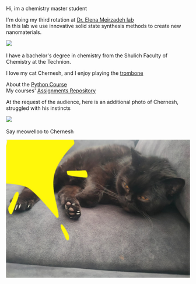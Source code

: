 
Hi, im a chemistry master student  

I'm doing my third rotation at [Dr. Elena Meirzadeh lab](https://www.weizmann.ac.il/MCMS/meirzadeh/)  
In this lab we use innovative solid state synthesis methods to create new nanomaterials.  

![](https://github.com/LevyShaked/LevyShaked.github.io/assets/167014554/74d3645b-548a-438a-9683-c363fa9a1a67)  


    


I have a bachelor's degree in chemistry from the Shulich Faculty of Chemistry at the Technion. 

I love my cat Chernesh, and I enjoy playing the [trombone](https://en.wikipedia.org/wiki/Trombone)

About the [Python Course](/course.md)  
My courses' [Assignments Repository](https://github.com/LevyShaked/Assignments_rep) 

At the request of the audience, here is an additional photo of Chernesh, 
struggled with his instincts

![](https://github.com/LevyShaked/LevyShaked.github.io/assets/167014554/0b19c4b5-fc1e-4236-b129-6f27acfdfe00)  



      


Say meowelloo to Chernesh   


![](PHOTO-2024-04-14-19-52-18.jpg)


